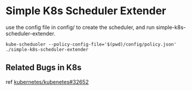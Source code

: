# Simple K8s Scheduler Extender

use the config file in config/ to create the scheduler, and run simple-k8s-scheduler-extender.

```
kube-scheduoler --policy-config-file='$(pwd)/config/policy.json'
./simple-k8s-scheduler-extender
```

## Related Bugs in K8s

ref [kubernetes/kubenetes#32652](https://github.com/kubernetes/kubernetes/pull/32652)